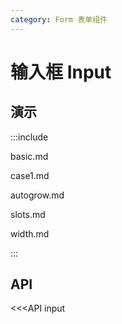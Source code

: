 ```yaml
---
category: Form 表单组件
---
```


# 输入框 Input

## 演示

:::include

basic.md 

case1.md 

autogrow.md 

slots.md

width.md

:::

## API

<<<API input